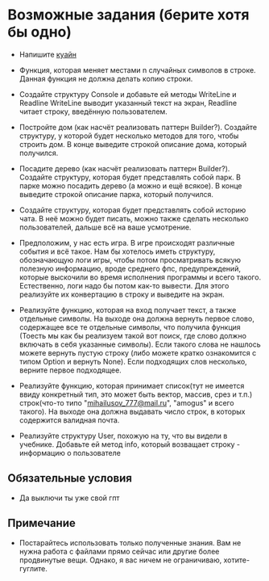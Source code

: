 # Возможные задания (берите хотя бы одно)

 - Напишите [куайн](https://ru.wikipedia.org/wiki/Куайн_(программирование))

 - Функция, которая меняет местами n случайных символов в строке.
 Данная функция не должна делать копию строки.

 - Создайте структуру Console и добавьте ей методы WriteLine и Readline
 WriteLine выводит указанный текст на экран, Readline читает строку, введённую
 пользователем.

 - Постройте дом (как насчёт реализовать паттерн Builder?). Создайте структуру,
 у которой будет несколько методов для того, чтобы строить дом. В конце выведите
 строкой описание дома, который получился.

 - Посадите дерево (как насчёт реализовать паттерн Builder?). Создайте структуру,
 которая будет представлять собой парк. В парке можно посадить дерево (а можно
 и ещё всякое). В конце выведите строкой описание парка, который получился.

 - Создайте структуру, которая будет представлять собой историю чата. В неё
 можно будет писать, можно также сделать несколько пользователей, дальше всё
 на ваше усмотрение.

 - Предположим, у нас есть игра. В игре происходят различные события и всё такое.
 Нам бы хотелось иметь структуру, обозначающую логи игры, чтобы потом просматривать
 всякую полезную информацию, вроде среднего фпс, предупреждений, которые выскочили
 во время исполнения программы и всего такого. Естественно, логи надо бы потом
 как-то вывести. Для этого реализуйте их конвертацию в строку и выведите на экран.
 
 - Реализуйте функцию, которая на вход получает текст, а также отдельные символы.
 На выходе она должна вернуть первое слово, содержащее все те отдельные символы,
 что получила функция (Тоесть мы как бы реализуем такой вот поиск, где слово
 должно включать в себя указанные символы). Если такого слова не нашлось
 можете вернуть пустую строку (либо можете кратко ознакомится с типом Option и
 вернуть None). Если подходящих слов несколько, верните первое подходящее.

 - Реализуйте функцию, которая принимает список(тут не имеется ввиду конкретный тип,
 это может быть вектор, массив, срез и т.п.) строк(что-то типо
 "mihailusov_777@mail.ru", "amogus" и всего такого). На выходе она
 должна выдавать число строк, в которых содержится валидная почта.

 - Реализуйте структуру User, похожую на ту, что вы видели в учебнике.
 Добавьте ей метод info, который возващает строку - информацию о пользователе


## Обязательные условия

 - Да выключи ты уже свой гпт

## Примечание

 - Постарайтесь использовать только полученные знания. Вам не нужна работа 
 с файлами прямо сейчас или другие более продвинутые вещи. Однако, я вас
 ничем не ограничиваю, хотите-гуглите. 
